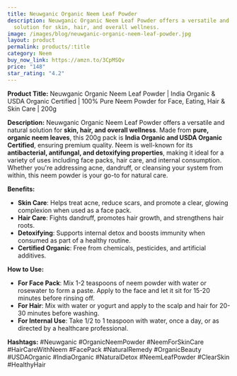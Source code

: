 ```yaml
---
title: Neuwganic Organic Neem Leaf Powder
description: Neuwganic Organic Neem Leaf Powder offers a versatile and natural
  solution for skin, hair, and overall wellness.
image: /images/blog/neuwganic-organic-neem-leaf-powder.jpg
layout: product
permalink: products/:title
category: Neem
buy_now_link: https://amzn.to/3CpMSQv
price: "148"
star_rating: "4.2"
---
```

**Product Title:** Neuwganic Organic Neem Leaf Powder | India Organic & USDA Organic Certified | 100% Pure Neem Powder for Face, Eating, Hair & Skin Care | 200g

**Description:**
Neuwganic Organic Neem Leaf Powder offers a versatile and natural solution for **skin, hair, and overall wellness**. Made from **pure, organic neem leaves**, this 200g pack is **India Organic and USDA Organic Certified**, ensuring premium quality. Neem is well-known for its **antibacterial, antifungal, and detoxifying properties**, making it ideal for a variety of uses including face packs, hair care, and internal consumption. Whether you're addressing acne, dandruff, or cleansing your system from within, this neem powder is your go-to for natural care.

**Benefits:**
- **Skin Care**: Helps treat acne, reduce scars, and promote a clear, glowing complexion when used as a face pack.
- **Hair Care**: Fights dandruff, promotes hair growth, and strengthens hair roots.
- **Detoxifying**: Supports internal detox and boosts immunity when consumed as part of a healthy routine.
- **Certified Organic**: Free from chemicals, pesticides, and artificial additives.

**How to Use:**
- **For Face Pack**: Mix 1-2 teaspoons of neem powder with water or rosewater to form a paste. Apply to the face and let it sit for 15-20 minutes before rinsing off.
- **For Hair**: Mix with water or yogurt and apply to the scalp and hair for 20-30 minutes before washing.
- **For Internal Use**: Take 1/2 to 1 teaspoon with water, once a day, or as directed by a healthcare professional.

**Hashtags:**
#Neuwganic #OrganicNeemPowder #NeemForSkinCare #HairCareWithNeem #FacePack #NaturalRemedy #OrganicBeauty #USDAOrganic #IndiaOrganic #NaturalDetox #NeemLeafPowder #ClearSkin #HealthyHair
